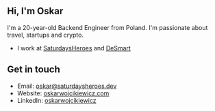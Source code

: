 ##  Hi, I'm Oskar 
I'm a 20-year-old Backend Engineer from Poland. I'm passionate about travel, startups and crypto. 
-  I work at [SaturdaysHeroes](https://saturdaysheroes.dev) and [DeSmart](https://desmart.com)

##  Get in touch 
-  Email: oskar@saturdaysheroes.dev
-  Website: [oskarwojcikiewicz.com](https://oskarwojcikiewicz.com)
-  LinkedIn: [oskarwojcikiewicz](https://www.linkedin.com/in/oskarwojcikiewicz/)
